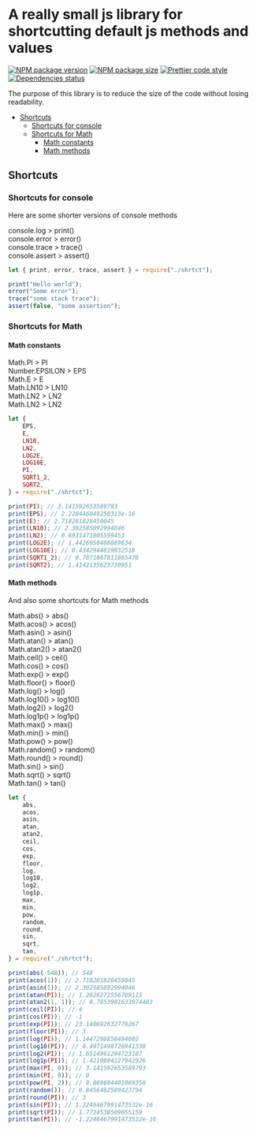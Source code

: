 # A really small js library for shortcutting default js methods and values

[![NPM package version](https://img.shields.io/npm/v/shrtct.svg?style=flat-square)](https://npmjs.org/package/shrtct)
[![NPM package size](https://img.shields.io/bundlephobia/min/shrtct?style=flat-square)](https://npmjs.org/package/shrtct)
[![Prettier code style](https://img.shields.io/badge/code_style-prettier-ff69b4.svg?style=flat-square)](https://github.com/prettier/prettier)
[![Dependencies status](https://img.shields.io/badge/dependencies-none-success)](https://npmjs.org/package/shrtct)

<!-- [![NPM downloads](https://img.shields.io/npm/dw/shrtct)](https://npmjs.org/package/shrtct) -->

The purpose of this library is to reduce the size of the code without losing readability.

-   [Shortcuts](#Basic-shortcuts)
    -   [Shortcuts for console](#Shortcuts-for-console)
    -   [Shortcuts for Math](#Shortcuts-for-Math)
        -   [Math constants](#Math-constants)
        -   [Math methods](#Math-methods)

## Shortcuts

### Shortcuts for console

Here are some shorter versions of console methods

console.log > print()<br>
console.error > error()<br>
console.trace > trace()<br>
console.assert > assert()

```js
let { print, error, trace, assert } = require("./shrtct");

print("Hello world");
error("Some error");
trace("some stack trace");
assert(false, "some assertion");
```

### Shortcuts for Math

#### Math constants

Math.PI > PI<br>
Number.EPSILON > EPS<br>
Math.E > E<br>
Math.LN10 > LN10<br>
Math.LN2 > LN2<br>
Math.LN2 > LN2<br>

```js
let {
	EPS,
	E,
	LN10,
	LN2,
	LOG2E,
	LOG10E,
	PI,
	SQRT1_2,
	SQRT2,
} = require("./shrtct");

print(PI); // 3.141592653589793
print(EPS); // 2.220446049250313e-16
print(E); // 2.718281828459045
print(LN10); // 2.302585092994046
print(LN2); // 0.6931471805599453
print(LOG2E); // 1.4426950408889634
print(LOG10E); // 0.4342944819032518
print(SQRT1_2); // 0.7071067811865476
print(SQRT2); // 1.4142135623730951
```

#### Math methods

And also some shortcuts for Math methods

Math.abs() > abs()<br>
Math.acos() > acos()<br>
Math.asin() > asin()<br>
Math.atan() > atan()<br>
Math.atan2() > atan2()<br>
Math.ceil() > ceil()<br>
Math.cos() > cos()<br>
Math.exp() > exp()<br>
Math.floor() > floor()<br>
Math.log() > log()<br>
Math.log10() > log10()<br>
Math.log2() > log2()<br>
Math.log1p() > log1p()<br>
Math.max() > max()<br>
Math.min() > min()<br>
Math.pow() > pow()<br>
Math.random() > random()<br>
Math.round() > round()<br>
Math.sin() > sin()<br>
Math.sqrt() > sqrt()<br>
Math.tan() > tan()<br>

```js
let {
	abs,
	acos,
	asin,
	atan,
	atan2,
	ceil,
	cos,
	exp,
	floor,
	log,
	log10,
	log2,
	log1p,
	max,
	min,
	pow,
	random,
	round,
	sin,
	sqrt,
	tan,
} = require("./shrtct");

print(abs(-548)); // 548
print(acos(1)); // 2.718281828459045
print(asin(1)); // 2.302585092994046
print(atan(PI)); // 1.2626272556789115
print(atan2(1, 1)); // 0.7853981633974483
print(ceil(PI)); // 4
print(cos(PI)); // -1
print(exp(PI)); // 23.140692632779267
print(floor(PI)); // 3
print(log(PI)); // 1.1447298858494002
print(log10(PI)); // 0.4971498726941338
print(log2(PI)); // 1.6514961294723187
print(log1p(PI)); // 1.4210804127942926
print(max(PI, 0)); // 3.141592653589793
print(min(PI, 0)); // 0
print(pow(PI, 2)); // 9.869604401089358
print(random()); // 0.8456462589423794
print(round(PI)); // 3
print(sin(PI)); // 1.2246467991473532e-16
print(sqrt(PI)); // 1.7724538509055159
print(tan(PI)); // -1.2246467991473532e-16
```
